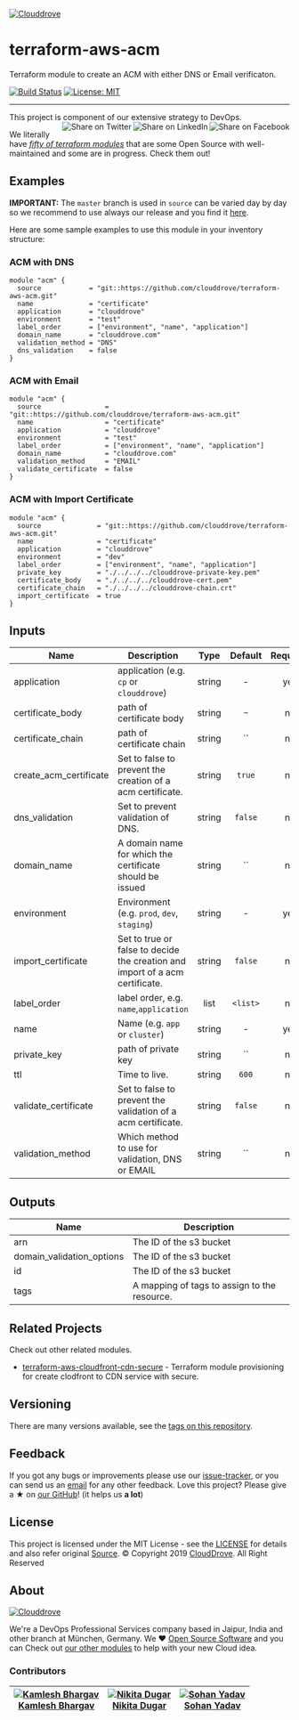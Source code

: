 <!-- This file was automatically generated by the `geine`. Make all changes to `README.yaml` and run `make readme` to rebuild this file. -->

[![Clouddrove][logo]](https://clouddrove.com)

# terraform-aws-acm 

Terraform module to create an ACM with either DNS or Email verificaton.

[![Build Status](https://img.shields.io/badge/Terraform-v0.12-green)](https://www.terraform.io) [![License: MIT](https://img.shields.io/badge/License-MIT-blue.svg)](https://opensource.org/licenses/MIT)

---

This project is component of our extensive strategy to DevOps.
[<img align="right" title="Share on Facebook" src="https://docs.cloudposse.com/images/ionicons/social-facebook-outline-2.0.1-16x16-999999.svg" />][share_facebook]
[<img align="right" title="Share on LinkedIn" src="https://docs.cloudposse.com/images/ionicons/social-linkedin-outline-2.0.1-16x16-999999.svg" />][share_linkedin]
[<img align="right" title="Share on Twitter" src="https://docs.cloudposse.com/images/ionicons/social-twitter-outline-2.0.1-16x16-999999.svg" />][share_twitter]

We literally have [*fifty of terraform modules*][terraform_modules] that are some Open Source with well-maintained and some are in progress. Check them out!

## Examples


**IMPORTANT:** The `master` branch is used in `source` can be varied day by day so we recommend to use always our release and you find it [here](https://github.com/clouddrove/terraform-aws-acm/releases).

Here are some sample examples to use this module in your inventory structure:
### ACM with DNS
```hcl
module "acm" {
  source            = "git::https://github.com/clouddrove/terraform-aws-acm.git"
  name              = "certificate"
  application       = "clouddrove"
  environment       = "test"
  label_order       = ["environment", "name", "application"]
  domain_name       = "clouddrove.com"
  validation_method = "DNS"
  dns_validation    = false
}
```

### ACM with Email
```hcl
module "acm" {
  source                = "git::https://github.com/clouddrove/terraform-aws-acm.git"
  name                  = "certificate"
  application           = "clouddrove"
  environment           = "test"
  label_order           = ["environment", "name", "application"]
  domain_name           = "clouddrove.com"
  validation_method     = "EMAIL"
  validate_certificate  = false
}
```

### ACM with Import Certificate
```hcl
module "acm" {
  source              = "git::https://github.com/clouddrove/terraform-aws-acm.git"
  name                = "certificate"
  application         = "clouddrove"
  environment         = "dev"
  label_order         = ["environment", "name", "application"]
  private_key         = "./../../../clouddrove-private-key.pem"
  certificate_body    = "./../../../clouddrove-cert.pem"
  certificate_chain   = "./../../../clouddrove-chain.crt"
  import_certificate  = true
}
```

## Inputs

| Name | Description | Type | Default | Required |
|------|-------------|:----:|:-----:|:-----:|
| application | application (e.g. `cp` or `clouddrove`) | string | - | yes |
| certificate_body | path of certificate body | string | `~` | no |
| certificate_chain | path of certificate chain | string | `` | no |
| create_acm_certificate | Set to false to prevent the creation of a acm certificate. | string | `true` | no |
| dns_validation | Set to prevent validation of DNS. | string | `false` | no |
| domain_name | A domain name for which the certificate should be issued | string | `` | no |
| environment | Environment (e.g. `prod`, `dev`, `staging`) | string | - | yes |
| import_certificate | Set to true or false to decide the creation and import of a acm certificate. | string | `false` | no |
| label_order | label order, e.g. `name`,`application` | list | `<list>` | no |
| name | Name  (e.g. `app` or `cluster`) | string | - | yes |
| private_key | path of private key | string | `` | no |
| ttl | Time to live. | string | `600` | no |
| validate_certificate | Set to false to prevent the validation of a acm certificate. | string | `false` | no |
| validation_method | Which method to use for validation, DNS or EMAIL | string | `` | no |

## Outputs

| Name | Description |
|------|-------------|
| arn | The ID of the s3 bucket |
| domain_validation_options | The ID of the s3 bucket |
| id | The ID of the s3 bucket |
| tags | A mapping of tags to assign to the resource. |


## Related Projects

Check out other related modules.

- [terraform-aws-cloudfront-cdn-secure](https://github.com/clouddrove/terraform-aws-cloudfront-cdn-secure) - Terraform module provisioning for create clodfront to CDN service with secure.


## Versioning

There are many versions available, see the [tags on this repository](https://github.com/clouddrove/terraform-aws-acm/tags).

## Feedback

If you got any bugs or improvements please use our [issue-tracker](https://github.com/clouddrove/terraform-aws-acm/issues), or you can send us an [email][email] for any other feedback.
Love this project? Please give a ★ on [our GitHub](https://github.com/clouddrove/terraform-aws-acm)! (it helps us **a lot**)



## License

This project is licensed under the MIT License - see the [LICENSE](https://opensource.org/licenses/MIT) for details and also refer original [Source](https://opensource.org/licenses/MIT).
© Copyright 2019 [CloudDrove](https://clouddrove.com). All Right Reserved

## About

[![Clouddrove][logo]][website]

We're a DevOps Professional Services company based in Jaipur, India and other branch at München, Germany. We ❤️  [Open Source Software][we_love_open_source] and you can Check out [our other modules][github] to help with your new Cloud idea.



### Contributors

|  [![Kamlesh Bhargav][kamleshbhargav_avatar]][kamleshbhargav_homepage]<br/>[Kamlesh Bhargav][kamleshbhargav_homepage] | [![Nikita Dugar][nikitadugar_avatar]][nikitadugar_homepage]<br/>[Nikita Dugar][nikitadugar_homepage] | [![Sohan Yadav][sohanyadav_avatar]][sohanyadav_homepage]<br/>[Sohan Yadav][sohanyadav_homepage] |
|---|---|---|

  [kamleshbhargav_homepage]: https://github.com/kamleshbhargav
  [kamleshbhargav_avatar]: https://github.com/kamleshbhargav.png?size=150
  [nikitadugar_homepage]: https://github.com/nikitadugar
  [nikitadugar_avatar]: https://github.com/nikitadugar.png?size=150
  [sohanyadav_homepage]: https://github.com/sohanyadav
  [sohanyadav_avatar]: https://github.com/sohanyadav.png?size=150



  [logo]: https://clouddrove.com/media/images/logo.png
  [website]: https://clouddrove.com
  [github]: https://github.com/clouddrove
  [linkedin]: https://cpco.io/linkedin
  [twitter]: https://twitter.com/clouddrove/
  [email]: https://clouddrove.com/contact-us.html
  [we_love_open_source]: https://github.com/clouddrove
  [terraform_modules]: https://github.com/clouddrove?utf8=%E2%9C%93&q=terraform-&type=&language=
  [share_twitter]: https://twitter.com/intent/tweet/?text=terraform-aws-acm&url=https://github.com/clouddrove/terraform-aws-acm
  [share_linkedin]: https://www.linkedin.com/shareArticle?mini=true&title=terraform-aws-acm&url=https://github.com/clouddrove/terraform-aws-acm
  [share_facebook]: https://facebook.com/sharer/sharer.php?u=https://github.com/clouddrove/terraform-aws-acm
